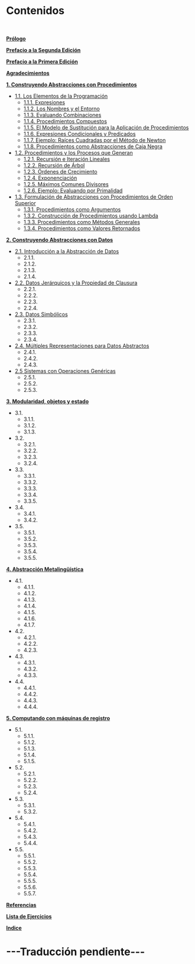 <br>

# Contenidos

<br>

**[Prólogo](./05-prologo.md)**

**[Prefacio a la Segunda Edición](./06-prefacio-2da-edicion.md)**

**[Prefacio a la Primera Edición](./07-prefacio-1ra-edicion.md)**

**[Agradecimientos](./08-agradecimientos.md)**

**[1. Construyendo Abstracciones con Procedimientos](./09-capitulo-1-intro.md#Construyendo-Abstracciones-con-Procedimientos)**
  * [1.1. Los Elementos de la Programación](./10-capitulo-1-seccion-1-1.md)
    * [1.1.1. Expresiones](./10-capitulo-1-seccion-1-1.md#111-expresiones)
    * [1.1.2. Los Nombres y el Entorno](./10-capitulo-1-seccion-1-1.md#112-Los-Nombres-y-el-Entorno)
    * [1.1.3. Evaluando Combinaciones](./10-capitulo-1-seccion-1-1.md#113-Evaluando-Combinaciones)
    * [1.1.4. Procedimientos Compuestos](./10-capitulo-1-seccion-1-1.md#114-Procedimientos-Compuestos)
    * [1.1.5. El Modelo de Sustitución para la Aplicación de Procedimientos](./10-capitulo-1-seccion-1-1.md#115-El-Modelo-de-Sustitución-para-la-Aplicación-de-Procedimientos)
    * [1.1.6. Expresiones Condicionales y Predicados](./10-capitulo-1-seccion-1-1.md#116-Expresiones-Condicionales-y-Predicados)
    * [1.1.7. Ejemplo: Raíces Cuadradas por el Método de Newton](./10-capitulo-1-seccion-1-1.md#117-Ejemplo-Raíces-Cuadradas-por-el-Método-de-Newton)
    * [1.1.8. Procedimientos como Abstracciones de Caja Negra](./10-capitulo-1-seccion-1-1.md#118-Procedimientos-como-Abstracciones-de-Caja-Negra)
  * [1.2. Procedimientos y los Procesos que Generan](./11-capitulo-1-seccion-1-2.md)
    * [1.2.1. Recursión e Iteración Lineales](./11-capitulo-1-seccion-1-2.md#121-Recursión-e-Iteración-Lineales)
    * [1.2.2. Recursión de Árbol](./11-capitulo-1-seccion-1-2.md#122-Recursión-de-Árbol)
    * [1.2.3. Órdenes de Crecimiento](./11-capitulo-1-seccion-1-2.md#123-Órdenes-de-Crecimiento)
    * [1.2.4. Exponenciación](./11-capitulo-1-seccion-1-2.md#124-Exponenciación)
    * [1.2.5. Máximos Comunes Divisores](./11-capitulo-1-seccion-1-2.md#125-Máximos-Comunes-Divisores)
    * [1.2.6. Ejemplo: Evaluando por Primalidad](./11-capitulo-1-seccion-1-2.md#126-Ejemplo-Evaluando-por-Primalidad)
  * [1.3. Formulación de Abstracciones con Procedimientos de Orden Superior](./12-capitulo-1-seccion-1-3.md)
    * [1.3.1. Procedimientos como Argumentos](./12-capitulo-1-seccion-1-3.md#131-Procedimientos-como-Argumentos)
    * [1.3.2. Construcción de Procedimientos usando Lambda](./12-capitulo-1-seccion-1-3.md#132-Construcción-de-Procedimientos-mediante-lambda)
    * [1.3.3. Procedimientos como Métodos Generales](./12-capitulo-1-seccion-1-3.md#133-Procedimientos-como-Métodos-Generales)
    * [1.3.4. Procedimientos como Valores Retornados](./12-capitulo-1-seccion-1-3.md#134-Procedimientos-como-Valores-Retornados)

**[2. Construyendo Abstracciones con Datos](./13-capitulo-2-intro.md)**
  * [2.1. Introducción a la Abstracción de Datos](./14-capitulo-2-seccion-2-1.md)
    * 2.1.1. 
    * 2.1.2.
    * 2.1.3.
    * 2.1.4.
  * [2.2. Datos Jerárquicos y la Propiedad de Clausura](./15-capitulo-2-seccion-2-2.md)
    * 2.2.1.
    * 2.2.2.
    * 2.2.3.
    * 2.2.4.
  * [2.3. Datos Simbólicos](./16-capitulo-2-seccion-2-3.md)
    * 2.3.1.
    * 2.3.2.
    * 2.3.3.
    * 2.3.4.
  * [2.4. Múltiples Representaciones para Datos Abstractos](./17-capitulo-2-seccion-2-4.md)
    * 2.4.1.
    * 2.4.2.
    * 2.4.3.
  * [2.5 Sistemas con Operaciones Genéricas](./18-capitulo-2-seccion-2-5.md)
    * 2.5.1.
    * 2.5.2.
    * 2.5.3.

**[3. Modularidad, objetos y estado](./19-capitulo-3-intro.md)**
  * 3.1.
    * 3.1.1.
    * 3.1.2.
    * 3.1.3.
  * 3.2.
    * 3.2.1.
    * 3.2.2.
    * 3.2.3.
    * 3.2.4.
  * 3.3.
    * 3.3.1.
    * 3.3.2.
    * 3.3.3.
    * 3.3.4.
    * 3.3.5.
  * 3.4.
    * 3.4.1.
    * 3.4.2.
  * 3.5.
    * 3.5.1.
    * 3.5.2.
    * 3.5.3.
    * 3.5.4.
    * 3.5.5.

**[4. Abstracción Metalingüística](./25-capitulo-4-intro.md)**
  * 4.1.
    * 4.1.1.
    * 4.1.2.
    * 4.1.3.
    * 4.1.4.
    * 4.1.5.
    * 4.1.6.
    * 4.1.7.
  * 4.2.
    * 4.2.1.
    * 4.2.2.
    * 4.2.3.
  * 4.3.
    * 4.3.1.
    * 4.3.2.
    * 4.3.3.
  * 4.4.
    * 4.4.1.
    * 4.4.2.
    * 4.4.3.
    * 4.4.4.

**[5. Computando con máquinas de registro](./30-capitulo-5-intro.md)**
  * 5.1.
    * 5.1.1.
    * 5.1.2.
    * 5.1.3.
    * 5.1.4.
    * 5.1.5.
  * 5.2.
    * 5.2.1.
    * 5.2.2.
    * 5.2.3.
    * 5.2.4.
  * 5.3.
    * 5.3.1.
    * 5.3.2.
  * 5.4.
    * 5.4.1.
    * 5.4.2.
    * 5.4.3.
    * 5.4.4.
  * 5.5.
    * 5.5.1.
    * 5.5.2.
    * 5.5.3.
    * 5.5.4.
    * 5.5.5.
    * 5.5.6.
    * 5.5.7.

**[Referencias](./36-referencias.md)**

**[Lista de Ejercicios](./37-lista-de-ejercicios.md)**

**[Indice](./38-indice.md)**

# ---Traducción pendiente---